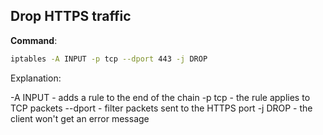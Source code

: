 ## Drop HTTPS traffic

**Command**:

```bash
iptables -A INPUT -p tcp --dport 443 -j DROP
```
Explanation:

-A INPUT - adds a rule to the end of the chain
-p tcp - the rule applies to TCP packets
--dport - filter packets sent to the HTTPS port
-j DROP - the client won't get an error message
